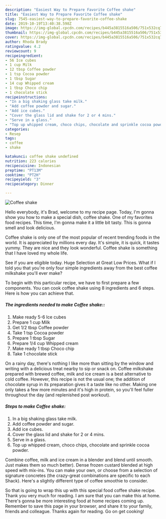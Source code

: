 ```yaml
---
description: "Easiest Way to Prepare Favorite Coffee shake"
title: "Easiest Way to Prepare Favorite Coffee shake"
slug: 7545-easiest-way-to-prepare-favorite-coffee-shake
date: 2019-10-19T13:40:38.598Z
image: https://img-global.cpcdn.com/recipes/b445a3815516a506/751x532cq70/coffee-shake-recipe-main-photo.jpg
thumbnail: https://img-global.cpcdn.com/recipes/b445a3815516a506/751x532cq70/coffee-shake-recipe-main-photo.jpg
cover: https://img-global.cpcdn.com/recipes/b445a3815516a506/751x532cq70/coffee-shake-recipe-main-photo.jpg
author: Rhoda Brady
ratingvalue: 4.2
reviewcount: 9
recipeingredient:
- 56 Ice cubes
- 1 cup Milk
- 12 tbsp Coffee powder
- 1 tsp Cocoa powder
- 1 tbsp Sugar
- 14 cup Whipped cream
- 1 tbsp Choco chip
- 1 chocolate stick
recipeinstructions:
- "In a big shaking glass take milk."
- "Add coffee powder and sugar."
- "Add ice cubes."
- "Cover the glass lid and shake for 2 or 4 mins."
- "Serve in a glass."
- "Top up whipped cream, choco chips, chocolate and sprinkle cocoa powder."
categories:
- Resep
tags:
- coffee
- shake

katakunci: coffee shake undefined
nutrition: 223 calories
recipecuisine: Indonesian
preptime: "PT13M"
cooktime: "PT2H"
recipeyield: "3"
recipecategory: Dinner

---
```



![Coffee shake](https://img-global.cpcdn.com/recipes/b445a3815516a506/751x532cq70/coffee-shake-recipe-main-photo.jpg)

Hello everybody, it's Brad, welcome to my recipe page. Today, I'm gonna show you how to make a special dish, coffee shake. One of my favorites food recipes. This time, I'm gonna make it a little bit tasty. This is gonna smell and look delicious.

Coffee shake is only one of the most popular of recent trending foods in the world. It is appreciated by millions every day. It's simple, it is quick, it tastes yummy. They are nice and they look wonderful. Coffee shake is something that I have loved my whole life.

See if you are eligible today. Huge Selection at Great Low Prices. What if I told you that you&#39;re only four simple ingredients away from the best coffee milkshake you&#39;ll ever make?


To begin with this particular recipe, we have to first prepare a few components. You can cook coffee shake using 8 ingredients and 6 steps. Here is how you can achieve that.

##### The ingredients needed to make Coffee shake::

1. Make ready 5-6 Ice cubes
1. Prepare 1 cup Milk
1. Get 1/2 tbsp Coffee powder
1. Take 1 tsp Cocoa powder
1. Prepare 1 tbsp Sugar
1. Prepare 1/4 cup Whipped cream
1. Make ready 1 tbsp Choco chip
1. Take 1 chocolate stick


On a rainy day, there&#39;s nothing I like more than sitting by the window and writing with a delicious treat nearby to sip or snack on. Coffee milkshake prepared with brewed coffee, milk and ice cream is a best alternative to cold coffee. However, this recipe is not the usual one; the addition of chocolate syrup in its preparation gives it a taste like no other. Making one only takes a few more minutes and it&#39;s high in protein, so you&#39;ll feel fuller throughout the day (and replenished post workout). 

##### Steps to make Coffee shake:

1. In a big shaking glass take milk.
1. Add coffee powder and sugar.
1. Add ice cubes.
1. Cover the glass lid and shake for 2 or 4 mins.
1. Serve in a glass.
1. Top up whipped cream, choco chips, chocolate and sprinkle cocoa powder.


Combine coffee, milk and ice cream in a blender and blend until smooth. Just makes them so much better). Dense frozen custard blended at high speed with mix-ins. You can make your own, or choose from a selection of signature concretes (the crazy-great combinations are specific to each Shack). Here&#39;s a slightly different type of coffee smoothie to consider. 

So that is going to wrap this up with this special food coffee shake recipe. Thank you very much for reading. I am sure that you can make this at home. There's gonna be more interesting food at home recipes coming up. Remember to save this page in your browser, and share it to your family, friends and colleague. Thanks again for reading. Go on get cooking!
